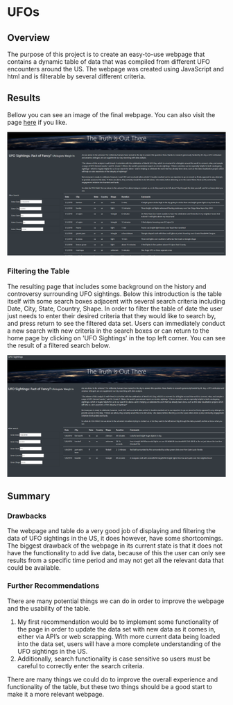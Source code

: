 # UFOs  

## Overview

The purpose of this project is to create an easy-to-use webpage that contains a dynamic table of data that was compiled from different UFO encounters around the US. The webpage was created using JavaScript and html and is filterable by several different criteria.

## Results

Bellow you can see an image of the final webpage. You can also visit the page [here](https://pswil.github.io/UFOs/index.html) if you like.

![alt text](https://github.com/PSWil/UFOs/blob/main/static/images/Page_overview.png)

### Filtering the Table

The resulting page that includes some background on the history and controversy surrounding UFO sightings. Below this introduction is the table itself with some search boxes adjacent with several search criteria including Date, City, State, Country, Shape. 
In order to filter the table of date the user just needs to enter their desired criteria that they would like to search by, and press return to see the filtered data set. Users can immediately conduct a new search with new criteria in the search boxes or can return to the home page by clicking on 'UFO Sightings' in the top left corner. You can see the result of a filtered search below.

![alt text](https://github.com/PSWil/UFOs/blob/main/static/images/Page_search.png)

## Summary

### Drawbacks

The webpage and table do a very good job of displaying and filtering the data of UFO sightings in the US, it does however, have some shortcomings. The biggest drawback of the webpage in its current state is that it does not have the functionality to add live data, because of this the user can only see results from a specific time period and may not get all the relevant data that could be available. 

### Further Recommendations

There are many potential things we can do in order to improve the webpage and the usability of the table. 
1. My first recommendation would be to implement some functionality of the page in order to update the data set with new data as it comes in, either via API’s or web scrapping. With more current data being loaded into the data set, users will have a more complete understanding of the UFO sightings in the US. 
2. Additionally, search functionality is case sensitive so users must be careful to correctly enter the search criteria.


There are many things we could do to improve the overall experience and functionality of the table, but these two things should be a good start to make it a more relevant webpage.


